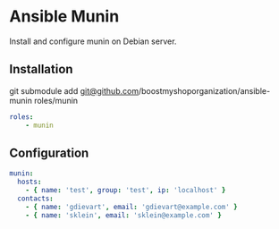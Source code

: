 Ansible Munin
=============

Install and configure munin on Debian server.

Installation
------------

git submodule add git@github.com/boostmyshoporganization/ansible-munin roles/munin

```yaml
roles:
    - munin
```

Configuration
-------------

```yaml
munin:
  hosts:
    - { name: 'test', group: 'test', ip: 'localhost' }
  contacts:
    - { name: 'gdievart', email: 'gdievart@example.com' }
    - { name: 'sklein', email: 'sklein@example.com' }
```
